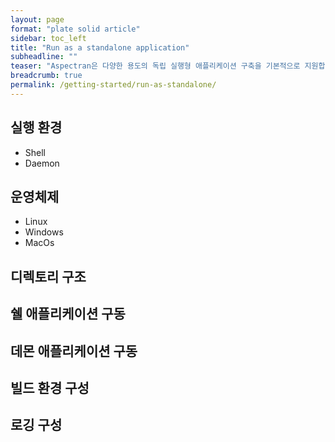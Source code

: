 ```yaml
---
layout: page
format: "plate solid article"
sidebar: toc_left
title: "Run as a standalone application"
subheadline: ""
teaser: "Aspectran은 다양한 용도의 독립 실행형 애플리케이션 구축을 기본적으로 지원합니다."
breadcrumb: true
permalink: /getting-started/run-as-standalone/
---
```


## 실행 환경

* Shell
* Daemon

## 운영체제

* Linux
* Windows
* MacOs

## 디렉토리 구조

## 쉘 애플리케이션 구동

## 데몬 애플리케이션 구동

## 빌드 환경 구성

## 로깅 구성

